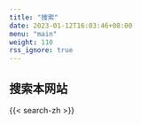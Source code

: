```yaml
---
title: "搜索"
date: 2023-01-12T16:03:46+08:00
menu: "main"
weight: 110
rss_ignore: true
---
```


## 搜索本网站

{{< search-zh >}}
